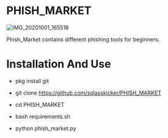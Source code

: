 # PHISH_MARKET

![IMG_20201001_165518](https://user-images.githubusercontent.com/71599911/94803671-455df600-0407-11eb-9999-16098af4b2ae.jpg)

Phish_Market contains different phishing tools for beginners.

# Installation And Use

* pkg install git

* git clone https://github.com/sqlasskicker/PHISH_MARKET

* cd PHISH_MARKET

* bash requirements.sh

* python phish_market.py
